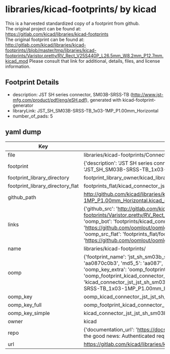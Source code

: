 # libraries/kicad-footprints/ by kicad  
This is a harvested standardized copy of a footprint from github.  
The original project can be found at:  
https://gitlab.com/kicad/libraries/kicad-footprints  
The original footprint can be found at:
http://gitlab.com/kicad/libraries/kicad-footprints//blob/master/tmp/libraries/kicad-footprints/Varistor.pretty/RV_Rect_V25S440P_L26.5mm_W8.2mm_P12.7mm.kicad_mod
Please consult that link for additional, details, files, and license information.  
## Footprint Details
* description: JST SH series connector, SM03B-SRSS-TB (http://www.jst-mfg.com/product/pdf/eng/eSH.pdf), generated with kicad-footprint-generator  
* libraryLink: JST_SH_SM03B-SRSS-TB_1x03-1MP_P1.00mm_Horizontal  
* number_of_pads: 5  
## yaml dump  
| Key | Value |  
| --- | --- |  
| file | libraries/kicad-footprints/Connector_JST.pretty/JST_SH_SM03B-SRSS-TB_1x03-1MP_P1.00mm_Horizontal.kicad_mod |  
| footprint | {'description': 'JST SH series connector, SM03B-SRSS-TB (http://www.jst-mfg.com/product/pdf/eng/eSH.pdf), generated with kicad-footprint-generator', 'libraryLink': 'JST_SH_SM03B-SRSS-TB_1x03-1MP_P1.00mm_Horizontal', 'number_of_pads': 5} |  
| footprint_library_directory | footprint_library_owner/kicad_libraries/kicad-footprints/ |  
| footprint_library_directory_flat | footprints_flat/kicad_connector_jst_jst_sh_sm03b_srss_tb_1x03_1mp_p1_00mm_horizontal/working |  
| github_path | http://github.com/kicad/libraries/kicad-footprints//blob/master/tmp/libraries/kicad-footprints/Connector_JST.pretty/JST_SH_SM03B-SRSS-TB_1x03-1MP_P1.00mm_Horizontal.kicad_mod |  
| links | {'github_src': 'http://gitlab.com/kicad/libraries/kicad-footprints//blob/master/tmp/libraries/kicad-footprints/Varistor.pretty/RV_Rect_V25S440P_L26.5mm_W8.2mm_P12.7mm.kicad_mod', 'github_src_repo': 'https://gitlab.com/kicad/libraries/kicad-footprints', 'oomp_bot': 'footprints/kicad_connector_jst_jst_sh_sm03b_srss_tb_1x03_1mp_p1_00mm_horizontal/working', 'oomp_bot_github': 'https://github.com/oomlout/oomlout_oomp_footprint_bot/tree/main/footprints/kicad_connector_jst_jst_sh_sm03b_srss_tb_1x03_1mp_p1_00mm_horizontal/working', 'oomp_src_flat': 'footprints_flat/footprints_flat/kicad_connector_jst_jst_sh_sm03b_srss_tb_1x03_1mp_p1_00mm_horizontal/working', 'oomp_src_flat_github': 'https://github.com/oomlout/oomlout_oomp_footprint_src/tree/main/footprints_flat/kicad_connector_jst_jst_sh_sm03b_srss_tb_1x03_1mp_p1_00mm_horizontal/working'} |  
| name | libraries/kicad-footprints/ |  
| oomp | {'footprint_name': 'jst_sh_sm03b_srss_tb_1x03_1mp_p1_00mm_horizontal', 'library_name': 'connector_jst', 'md5': 'aa0870c0b39849b70299f8d015bf3297', 'md5_10': 'aa0870c0b3', 'md5_5': 'aa087', 'md5_6': 'aa0870', 'oomp_key': 'oomp_kicad_connector_jst_jst_sh_sm03b_srss_tb_1x03_1mp_p1_00mm_horizontal', 'oomp_key_extra': 'oomp_footprint_kicad_connector_jst_jst_sh_sm03b_srss_tb_1x03_1mp_p1_00mm_horizontal', 'oomp_key_full': 'oomp_footprint_kicad_connector_jst_jst_sh_sm03b_srss_tb_1x03_1mp_p1_00mm_horizontal_aa0870', 'oomp_key_simple': 'kicad_connector_jst_jst_sh_sm03b_srss_tb_1x03_1mp_p1_00mm_horizontal', 'original_filename': 'libraries/kicad-footprints/Connector_JST.pretty/JST_SH_SM03B-SRSS-TB_1x03-1MP_P1.00mm_Horizontal.kicad_mod', 'owner_name': 'kicad'} |  
| oomp_key | oomp_kicad_connector_jst_jst_sh_sm03b_srss_tb_1x03_1mp_p1_00mm_horizontal |  
| oomp_key_full | oomp_footprint_kicad_connector_jst_jst_sh_sm03b_srss_tb_1x03_1mp_p1_00mm_horizontal |  
| oomp_key_simple | kicad_connector_jst_jst_sh_sm03b_srss_tb_1x03_1mp_p1_00mm_horizontal |  
| owner | kicad |  
| repo | {'documentation_url': 'https://docs.github.com/rest/overview/resources-in-the-rest-api#rate-limiting', 'message': "API rate limit exceeded for 84.66.173.59. (But here's the good news: Authenticated requests get a higher rate limit. Check out the documentation for more details.)"} |  
| url | https://gitlab.com/kicad/libraries/kicad-footprints |  

